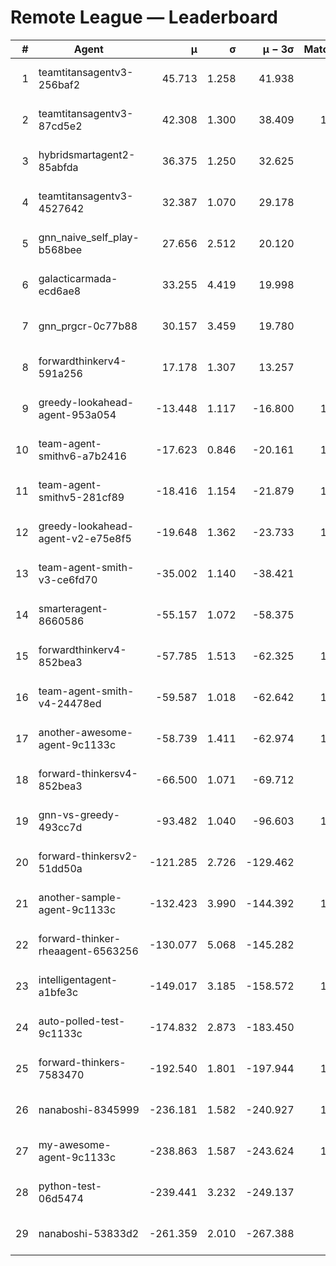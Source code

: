 # Remote League — Leaderboard

| # | Agent | μ | σ | μ − 3σ | Matches | Updated |
|---:|---|---:|---:|---:|---:|---|
| 1 | teamtitansagentv3-256baf2 | 45.713 | 1.258 | 41.938 | 948 | 2025-08-14 12:28 |
| 2 | teamtitansagentv3-87cd5e2 | 42.308 | 1.300 | 38.409 | 1137 | 2025-08-14 12:28 |
| 3 | hybridsmartagent2-85abfda | 36.375 | 1.250 | 32.625 | 122 | 2025-08-14 12:28 |
| 4 | teamtitansagentv3-4527642 | 32.387 | 1.070 | 29.178 | 890 | 2025-08-14 12:28 |
| 5 | gnn_naive_self_play-b568bee | 27.656 | 2.512 | 20.120 | 40 | 2025-08-14 12:28 |
| 6 | galacticarmada-ecd6ae8 | 33.255 | 4.419 | 19.998 | 10 | 2025-08-14 12:28 |
| 7 | gnn_prgcr-0c77b88 | 30.157 | 3.459 | 19.780 | 11 | 2025-08-14 12:28 |
| 8 | forwardthinkerv4-591a256 | 17.178 | 1.307 | 13.257 | 32 | 2025-08-14 12:28 |
| 9 | greedy-lookahead-agent-953a054 | -13.448 | 1.117 | -16.800 | 1000 | 2025-08-14 12:28 |
| 10 | team-agent-smithv6-a7b2416 | -17.623 | 0.846 | -20.161 | 1040 | 2025-08-14 12:28 |
| 11 | team-agent-smithv5-281cf89 | -18.416 | 1.154 | -21.879 | 1110 | 2025-08-14 12:28 |
| 12 | greedy-lookahead-agent-v2-e75e8f5 | -19.648 | 1.362 | -23.733 | 1000 | 2025-08-14 12:28 |
| 13 | team-agent-smith-v3-ce6fd70 | -35.002 | 1.140 | -38.421 | 870 | 2025-08-14 12:28 |
| 14 | smarteragent-8660586 | -55.157 | 1.072 | -58.375 | 809 | 2025-08-14 12:28 |
| 15 | forwardthinkerv4-852bea3 | -57.785 | 1.513 | -62.325 | 1127 | 2025-08-14 12:28 |
| 16 | team-agent-smith-v4-24478ed | -59.587 | 1.018 | -62.642 | 1120 | 2025-08-14 12:28 |
| 17 | another-awesome-agent-9c1133c | -58.739 | 1.411 | -62.974 | 1530 | 2025-08-14 12:28 |
| 18 | forward-thinkersv4-852bea3 | -66.500 | 1.071 | -69.712 | 825 | 2025-08-14 12:28 |
| 19 | gnn-vs-greedy-493cc7d | -93.482 | 1.040 | -96.603 | 1010 | 2025-08-14 12:28 |
| 20 | forward-thinkersv2-51dd50a | -121.285 | 2.726 | -129.462 | 956 | 2025-08-14 12:28 |
| 21 | another-sample-agent-9c1133c | -132.423 | 3.990 | -144.392 | 1260 | 2025-08-14 12:28 |
| 22 | forward-thinker-rheaagent-6563256 | -130.077 | 5.068 | -145.282 | 836 | 2025-08-14 12:28 |
| 23 | intelligentagent-a1bfe3c | -149.017 | 3.185 | -158.572 | 1020 | 2025-08-14 12:28 |
| 24 | auto-polled-test-9c1133c | -174.832 | 2.873 | -183.450 | 940 | 2025-08-14 12:28 |
| 25 | forward-thinkers-7583470 | -192.540 | 1.801 | -197.944 | 1030 | 2025-08-14 12:28 |
| 26 | nanaboshi-8345999 | -236.181 | 1.582 | -240.927 | 1090 | 2025-08-14 12:28 |
| 27 | my-awesome-agent-9c1133c | -238.863 | 1.587 | -243.624 | 1300 | 2025-08-14 12:28 |
| 28 | python-test-06d5474 | -239.441 | 3.232 | -249.137 | 905 | 2025-08-14 12:28 |
| 29 | nanaboshi-53833d2 | -261.359 | 2.010 | -267.388 | 886 | 2025-08-14 12:28 |

